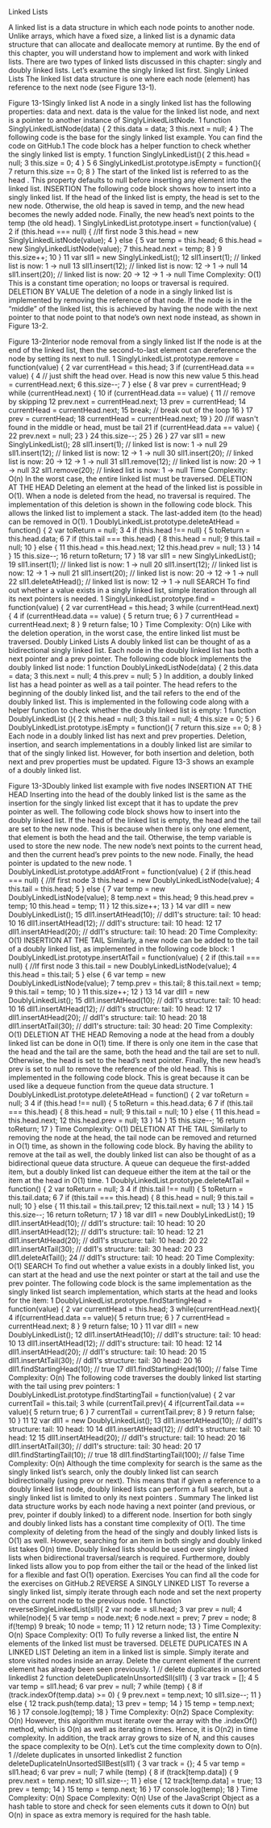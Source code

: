 Linked Lists
 
A linked list is a data structure in which each node points to another node. Unlike arrays, which have a fixed size, a linked list is a dynamic data structure that can allocate and deallocate memory at runtime. By the end of this chapter, you will understand how to implement and work with linked lists.
There are two types of linked lists discussed in this chapter: singly and doubly linked lists. Let’s examine the singly linked list first.
Singly Linked Lists
The linked list data structure is one where each node (element) has reference to the next node (see Figure 13-1).

Figure 13-1Singly linked list
A node in a singly linked list has the following properties: data and next. data is the value for the linked list node, and next is a pointer to another instance of SinglyLinkedListNode.
1   function SinglyLinkedListNode(data) {
2       this.data = data;
3       this.next = null;
4   }
The following code is the base for the singly linked list example. You can find the code on GitHub.1 The code block has a helper function to check whether the singly linked list is empty.
1   function SinglyLinkedList(){
2           this.head = null;
3           this.size = 0;
4   }
5
6   SinglyLinkedList.prototype.isEmpty = function(){
7           return this.size == 0;
8   }
The start of the linked list is referred to as the head . This property defaults to null before inserting any element into the linked list.
INSERTION
The following code block shows how to insert into a singly linked list. If the head of the linked list is empty, the head is set to the new node. Otherwise, the old heap is saved in temp, and the new head becomes the newly added node. Finally, the new head’s next points to the temp (the old head).
 1   SinglyLinkedList.prototype.insert = function(value) {
 2       if (this.head === null) { //If first node
 3           this.head = new SinglyLinkedListNode(value);
 4       } else {
 5           var temp = this.head;
 6           this.head = new SinglyLinkedListNode(value);
 7           this.head.next = temp;
 8       }
 9       this.size++;
10   }
11   var sll1 = new SinglyLinkedList();
12   sll1.insert(1); // linked list is now: 1 -> null
13   sll1.insert(12); // linked list is now: 12 -> 1 -> null
14   sll1.insert(20); // linked list is now: 20 -> 12 -> 1 -> null
Time Complexity: O(1)
This is a constant time operation; no loops or traversal is required.
DELETION BY VALUE
The deletion of a node in a singly linked list is implemented by removing the reference of that node. If the node is in the “middle” of the linked list, this is achieved by having the node with the next pointer to that node point to that node’s own next node instead, as shown in Figure 13-2.

Figure 13-2Interior node removal from a singly linked list
If the node is at the end of the linked list, then the second-to-last element can dereference the node by setting its next to null.
 1   SinglyLinkedList.prototype.remove = function(value) {
 2       var currentHead = this.head;
 3       if (currentHead.data == value) {
 4           // just shift the head over. Head is now this new value
 5           this.head = currentHead.next;
 6           this.size--;
 7       } else {
 8           var prev = currentHead;
 9           while (currentHead.next) {
10               if (currentHead.data == value) {
11                   // remove by skipping
12                   prev.next = currentHead.next;
13                   prev = currentHead;
14                   currentHead = currentHead.next;
15                   break; // break out of the loop
16               }
17               prev = currentHead;
18               currentHead = currentHead.next;
19           }
20           //if wasn't found in the middle or head, must be tail
21           if (currentHead.data == value) {
22               prev.next = null;
23           }
24           this.size--;
25       }
26   }
27   var sll1 = new SinglyLinkedList();
28   sll1.insert(1); // linked list is now:  1 -> null
29   sll1.insert(12); // linked list is now: 12 -> 1 -> null
30   sll1.insert(20); // linked list is now: 20 -> 12 -> 1 -> null
31   sll1.remove(12); // linked list is now: 20 -> 1 -> null
32   sll1.remove(20); // linked list is now: 1 -> null
Time Complexity: O(n)
In the worst case, the entire linked list must be traversed.
DELETION AT THE HEAD
Deleting an element at the head of the linked list is possible in O(1). When a node is deleted from the head, no traversal is required. The implementation of this deletion is shown in the following code block. This allows the linked list to implement a stack. The last-added item (to the head) can be removed in O(1).
 1   DoublyLinkedList.prototype.deleteAtHead = function() {
 2       var toReturn = null;
 3
 4       if (this.head !== null) {
 5           toReturn = this.head.data;
 6
 7           if (this.tail === this.head) {
 8               this.head = null;
 9               this.tail = null;
10           } else {
11               this.head = this.head.next;
12               this.head.prev = null;
13           }
14       }
15       this.size--;
16       return toReturn;
17   }
18   var sll1 = new SinglyLinkedList();
19   sll1.insert(1); // linked list is now:  1 -> null
20   sll1.insert(12); // linked list is now: 12 -> 1 -> null
21   sll1.insert(20); // linked list is now: 20 -> 12 -> 1 -> null
22   sll1.deleteAtHead(); // linked list is now:  12 -> 1 -> null
SEARCH
To find out whether a value exists in a singly linked list, simple iteration through all its next pointers is needed.
 1   SinglyLinkedList.prototype.find = function(value) {
 2       var currentHead = this.head;
 3       while (currentHead.next) {
 4           if (currentHead.data == value) {
 5               return true;
 6           }
 7           currentHead = currentHead.next;
 8       }
 9       return false;
10   }
Time Complexity: O(n)
Like with the deletion operation, in the worst case, the entire linked list must be traversed.
Doubly Linked Lists
A doubly linked list can be thought of as a bidirectional singly linked list. Each node in the doubly linked list has both a next pointer and a prev pointer. The following code block implements the doubly linked list node:
1   function DoublyLinkedListNode(data) {
2       this.data = data;
3       this.next = null;
4       this.prev = null;
5   }
In addition, a doubly linked list has a head pointer as well as a tail pointer. The head refers to the beginning of the doubly linked list, and the tail refers to the end of the doubly linked list. This is implemented in the following code along with a helper function to check whether the doubly linked list is empty:
1   function DoublyLinkedList (){
2           this.head = null;
3           this.tail = null;
4           this.size = 0;
5  }
6   DoublyLinkedList.prototype.isEmpty = function(){
7           return this.size == 0;
8   }
Each node in a doubly linked list has next and prev properties. Deletion, insertion, and search implementations in a doubly linked list are similar to that of the singly linked list. However, for both insertion and deletion, both next and prev properties must be updated. Figure 13-3 shows an example of a doubly linked list.

Figure 13-3Doubly linked list example with five nodes
INSERTION AT THE HEAD
Inserting into the head of the doubly linked list is the same as the insertion for the singly linked list except that it has to update the prev pointer as well. The following code block shows how to insert into the doubly linked list. If the head of the linked list is empty, the head and the tail are set to the new node. This is because when there is only one element, that element is both the head and the tail. Otherwise, the temp variable is used to store the new node. The new node’s next points to the current head, and then the current head’s prev points to the new node. Finally, the head pointer is updated to the new node.
 1   DoublyLinkedList.prototype.addAtFront = function(value) {
 2       if (this.head === null) { //If first node
 3           this.head = new DoublyLinkedListNode(value);
 4           this.tail = this.head;
 5       } else {
 7           var temp = new DoublyLinkedListNode(value);
 8           temp.next = this.head;
 9           this.head.prev = temp;
10           this.head = temp;
11       }
12       this.size++;
13   }
14   var dll1 = new DoublyLinkedList();
15   dll1.insertAtHead(10); // ddl1's structure: tail: 10  head: 10
16   dll1.insertAtHead(12); // ddl1's structure: tail: 10  head: 12
17   dll1.insertAtHead(20); // ddl1's structure: tail: 10  head: 20
Time Complexity: O(1)
INSERTION AT THE TAIL
Similarly, a new node can be added to the tail of a doubly linked list, as implemented in the following code block:
 1   DoublyLinkedList.prototype.insertAtTail = function(value) {
 2       if (this.tail === null) { //If first node
 3           this.tail = new DoublyLinkedListNode(value);
 4           this.head = this.tail;
 5       } else {
 6           var temp = new DoublyLinkedListNode(value);
 7           temp.prev = this.tail;
 8           this.tail.next = temp;
 9           this.tail = temp;
10       }
11       this.size++;
12   }
13
14   var dll1 = new DoublyLinkedList();
15   dll1.insertAtHead(10); // ddl1's structure: tail: 10  head: 10
16   dll1.insertAtHead(12); // ddl1's structure: tail: 10  head: 12
17   dll1.insertAtHead(20); // ddl1's structure: tail: 10  head: 20
18   dll1.insertAtTail(30); // ddl1's structure: tail: 30  head: 20
Time Complexity: O(1)
DELETION AT THE HEAD
Removing a node at the head from a doubly linked list can be done in O(1) time. If there is only one item in the case that the head and the tail are the same, both the head and the tail are set to null. Otherwise, the head is set to the head’s next pointer. Finally, the new head’s prev is set to null to remove the reference of the old head. This is implemented in the following code block. This is great because it can be used like a dequeue function from the queue data structure.
 1   DoublyLinkedList.prototype.deleteAtHead = function() {
 2       var toReturn = null;
 3
 4       if (this.head !== null) {
 5           toReturn = this.head.data;
 6
 7           if (this.tail === this.head) {
 8               this.head = null;
 9               this.tail = null;
10           } else {
11               this.head = this.head.next;
12               this.head.prev = null;
13           }
14       }
15       this.size--;
16       return toReturn;
17   }
Time Complexity: O(1)
DELETION AT THE TAIL
Similarly to removing the node at the head, the tail node can be removed and returned in O(1) time, as shown in the following code block. By having the ability to remove at the tail as well, the doubly linked list can also be thought of as a bidirectional queue data structure. A queue can dequeue the first-added item, but a doubly linked list can dequeue either the item at the tail or the item at the head in O(1) time.
 1   DoublyLinkedList.prototype.deleteAtTail = function() {
 2       var toReturn = null;
 3
 4       if (this.tail !== null) {
 5           toReturn = this.tail.data;
 6
 7           if (this.tail === this.head) {
 8               this.head = null;
 9               this.tail = null;
10           } else {
11               this.tail = this.tail.prev;
12               this.tail.next = null;
13           }
14       }
15       this.size--;
16       return toReturn;
17   }
18   var dll1 = new DoublyLinkedList();
19   dll1.insertAtHead(10); // ddl1's structure: tail: 10  head: 10
20   dll1.insertAtHead(12); // ddl1's structure: tail: 10  head: 12
21   dll1.insertAtHead(20); // ddl1's structure: tail: 10  head: 20
22   dll1.insertAtTail(30); // ddl1's structure: tail: 30  head: 20
23   dll1.deleteAtTail();
24   // ddl1's structure: tail: 10  head: 20
Time Complexity: O(1)
SEARCH
To find out whether a value exists in a doubly linked list, you can start at the head and use the next pointer or start at the tail and use the prev pointer. The following code block is the same implementation as the singly linked list search implementation, which starts at the head and looks for the item:
 1   DoublyLinkedList.prototype.findStartingHead = function(value) {
 2       var currentHead = this.head;
 3       while(currentHead.next){
 4           if(currentHead.data == value){
 5               return true;
 6           }
 7           currentHead = currentHead.next;
 8       }
 9       return false;
10   }
11   var dll1 = new DoublyLinkedList();
12   dll1.insertAtHead(10); // ddl1's structure: tail: 10  head: 10
13   dll1.insertAtHead(12); // ddl1's structure: tail: 10  head: 12
14   dll1.insertAtHead(20); // ddl1's structure: tail: 10  head: 20
15   dll1.insertAtTail(30); // ddl1's structure: tail: 30  head: 20
16   dll1.findStartingHead(10); // true
17   dll1.findStartingHead(100); // false
Time Complexity: O(n)
The following code traverses the doubly linked list starting with the tail using prev pointers:
 1   DoublyLinkedList.prototype.findStartingTail = function(value) {
 2       var currentTail = this.tail;
 3       while (currentTail.prev){
 4           if(currentTail.data == value){
 5               return true;
 6           }
 7           currentTail = currentTail.prev;
 8       }
 9       return false;
10   }
11
12   var dll1 = new DoublyLinkedList();
13   dll1.insertAtHead(10); // ddl1's structure: tail: 10  head: 10
14   dll1.insertAtHead(12); // ddl1's structure: tail: 10  head: 12
15   dll1.insertAtHead(20); // ddl1's structure: tail: 10  head: 20
16   dll1.insertAtTail(30); // ddl1's structure: tail: 30  head: 20
17   dll1.findStartingTail(10); // true
18   dll1.findStartingTail(100); // false
Time Complexity: O(n)
Although the time complexity for search is the same as the singly linked list’s search, only the doubly linked list can search bidirectionally (using prev or next). This means that if given a reference to a doubly linked list node, doubly linked lists can perform a full search, but a singly linked list is limited to only its next pointers .
Summary
The linked list data structure works by each node having a next pointer (and previous, or prev, pointer if doubly linked) to a different node. Insertion for both singly and doubly linked lists has a constant time complexity of O(1). The time complexity of deleting from the head of the singly and doubly linked lists is O(1) as well. However, searching for an item in both singly and doubly linked list takes O(n) time. Doubly linked lists should be used over singly linked lists when bidirectional traversal/search is required. Furthermore, doubly linked lists allow you to pop from either the tail or the head of the linked list for a flexible and fast O(1) operation.
Exercises
You can find all the code for the exercises on GitHub.2
REVERSE A SINGLY LINKED LIST
To reverse a singly linked list, simply iterate through each node and set the next property on the current node to the previous node.
 1   function reverseSingleLinkedList(sll){
 2           var node = sll.head;
 3           var prev = null;
 4           while(node){
 5                   var temp = node.next;
 6                   node.next = prev;
 7                   prev = node;
 8                   if(!temp)
 9                           break;
10                   node = temp;
11           }
12           return node;
13   }
Time Complexity: O(n)
Space Complexity: O(1)
To fully reverse a linked list, the entire N elements of the linked list must be traversed.
DELETE DUPLICATES IN A LINKED LIST
Deleting an item in a linked list is simple. Simply iterate and store visited nodes inside an array. Delete the current element if the current element has already been seen previously.
 1   // delete duplicates in unsorted linkedlist
 2   function deleteDuplicateInUnsortedSll(sll1) {
 3       var track = [];
 4
 5       var temp = sll1.head;
 6       var prev = null;
 7       while (temp) {
 8           if (track.indexOf(temp.data) >= 0) {
 9               prev.next = temp.next;
10              sll1.size--;
11           } else {
12               track.push(temp.data);
13               prev = temp;
14           }
15           temp = temp.next;
16       }
17       console.log(temp);
18   }
Time Complexity: O(n2)
Space Complexity: O(n)
However, this algorithm must iterate over the array with the .indexOf() method, which is O(n) as well as iterating n times. Hence, it is O(n2) in time complexity. In addition, the track array grows to size of N, and this causes the space complexity to be O(n). Let’s cut the time complexity down to O(n).
 1   //delete duplicates in unsorted linkedlist
 2   function deleteDuplicateInUnsortedSllBest(sll1) {
 3       var track = {};
 4
 5       var temp = sll1.head;
 6       var prev = null;
 7       while (temp) {
 8           if (track[temp.data]) {
 9               prev.next = temp.next;
10              sll1.size--;
11           } else {
12               track[temp.data] = true;
13               prev = temp;
14           }
15           temp = temp.next;
16       }
17       console.log(temp);
18   }
Time Complexity: O(n)
Space Complexity: O(n)
Use of the JavaScript Object as a hash table to store and check for seen elements cuts it down to O(n) but O(n) in space as extra memory is required for the hash table.

